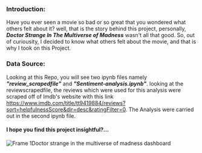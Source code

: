 ### Introduction:
Have you ever seen a movie so bad or so great that you wondered what others felt about it? well, that is the story behind this project, personally, ***Doctor Strange In The Multiverse of Madness*** wasn't all that good. So, out of curiousity, I decided to know what others felt about the movie, and that is why I took on this Project.


### Data Source:
Looking at this Repo, you will see two ipynb files namely ***"review_scrapedfile"*** and ***"Sentiment-analysis.ipynb"***. looking at the reviewscrapedfile, the reviews which were used for this analysis were scraped off of Imdb's website with this link https://www.imdb.com/title/tt9419884/reviews?sort=helpfulnessScore&dir=desc&ratingFilter=0. The Analysis were carried out in the second ipynb file. 


#### I hope you find this project insightful?...

![Frame 1Doctor strange in the multiverse of madness dashboard](https://user-images.githubusercontent.com/58835748/183310287-bcb7d8b3-b966-4425-b95e-1e2e2419e0ce.png)

